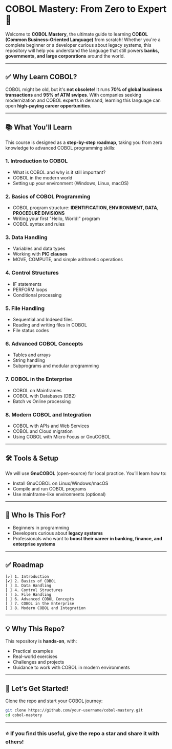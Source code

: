 # COBOL Mastery: From Zero to Expert 🚀

Welcome to **COBOL Mastery**, the ultimate guide to learning **COBOL (Common Business-Oriented Language)** from scratch!
Whether you're a complete beginner or a developer curious about legacy systems, this repository will help you understand the language that still powers **banks, governments, and large corporations** around the world.

---

## ✅ Why Learn COBOL?

COBOL might be old, but it's **not obsolete**!
It runs **70% of global business transactions** and **95% of ATM swipes**. With companies seeking modernization and COBOL experts in demand, learning this language can open **high-paying career opportunities**.

---

## 📚 What You'll Learn

This course is designed as a **step-by-step roadmap**, taking you from zero knowledge to advanced COBOL programming skills:

### **1. Introduction to COBOL**

* What is COBOL and why is it still important?
* COBOL in the modern world
* Setting up your environment (Windows, Linux, macOS)

### **2. Basics of COBOL Programming**

* COBOL program structure: **IDENTIFICATION, ENVIRONMENT, DATA, PROCEDURE DIVISIONS**
* Writing your first "Hello, World!" program
* COBOL syntax and rules

### **3. Data Handling**

* Variables and data types
* Working with **PIC clauses**
* MOVE, COMPUTE, and simple arithmetic operations

### **4. Control Structures**

* IF statements
* PERFORM loops
* Conditional processing

### **5. File Handling**

* Sequential and Indexed files
* Reading and writing files in COBOL
* File status codes

### **6. Advanced COBOL Concepts**

* Tables and arrays
* String handling
* Subprograms and modular programming

### **7. COBOL in the Enterprise**

* COBOL on Mainframes
* COBOL with Databases (DB2)
* Batch vs Online processing

### **8. Modern COBOL and Integration**

* COBOL with APIs and Web Services
* COBOL and Cloud migration
* Using COBOL with Micro Focus or GnuCOBOL

---

## 🛠 Tools & Setup

We will use **GnuCOBOL** (open-source) for local practice.
You’ll learn how to:

* Install GnuCOBOL on Linux/Windows/macOS
* Compile and run COBOL programs
* Use mainframe-like environments (optional)

---

## 🎯 Who Is This For?

* Beginners in programming
* Developers curious about **legacy systems**
* Professionals who want to **boost their career in banking, finance, and enterprise systems**

---

## ✅ Roadmap

```text
[✔] 1. Introduction
[✔] 2. Basics of COBOL
[ ] 3. Data Handling
[ ] 4. Control Structures
[ ] 5. File Handling
[ ] 6. Advanced COBOL Concepts
[ ] 7. COBOL in the Enterprise
[ ] 8. Modern COBOL and Integration
```

---

## 💡 Why This Repo?

This repository is **hands-on**, with:

* Practical examples
* Real-world exercises
* Challenges and projects
* Guidance to work with COBOL in modern environments

---

## 🚀 Let’s Get Started!

Clone the repo and start your COBOL journey:

```bash
git clone https://github.com/your-username/cobol-mastery.git
cd cobol-mastery
```

---

### ⭐ If you find this useful, give the repo a **star** and share it with others!

